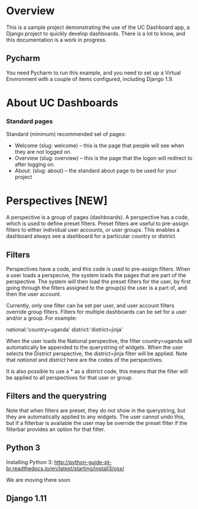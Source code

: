 # Overview

This is a sample project demonstrating the use of the UC Dashboard app,
a Django project to quickly develop dashboards. There is a lot to know, and
this documentation is a work in progress.

## Pycharm

You need Pycharm to run this example, and you need to set up a Virtual
Environment with a couple of items configured, including Django 1.9.

# About UC Dashboards

### Standard pages
Standard (minimum) recommended set of pages:
* Welcome (slug: welcome) – this is the page that people will see when
they are not logged on.
* Overview (slug: overview) – this is the page that the logon will redirect
to after logging on.
* About: (slug: about) – the standard about page to be used for your project

# Perspectives [NEW]
A perspective is a group of pages (dashboards). A perspective has a code, 
which is used to define preset filters. Preset filters are useful to pre-assign
filters to either individual user accounts, or user groups. This enables
a dashboard always see a dashboard for a particular country or district.

## Filters
Perspectives have a code, and this code is used to pre-assign filters. When a
user loads a perspecive, the system loads the pages that are part of the perspective. 
The system will then load the preset filters for the user, by first going
through the filters assigned to the group(s) the user is a part of, and
then the user account.

Currently, only one filter can be set per user, and user account filters
override group filters. Filters for multiple dashboards can be set for
a user and/or a group. For example:

national:'country=uganda'
district:'district=jinja'

When the user loads the National perspective, the filter country=uganda will
automatically be appended to the querystring of widgets. When the user
selects the District perspective, the district=jinja filter will be
applied. Note that _national_ and _district_ here are the codes of the
perspectives.

It is also possible to use a * as a district code, this means that
the filter will be applied to all perspectives for that user or group.


## Filters and the querystring
Note that when filters are preset, they do not show in the querystring,
but they are automatically applied to any widgets. The user cannot undo this,
but if a filterbar is available the user may be override the preset
filter if the filterbar provides an option for that filter.

## Python 3
Installing Python 3:
http://python-guide-pt-br.readthedocs.io/en/latest/starting/install3/osx/

We are moving there soon

## Django 1.11








